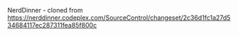
NerdDinner - cloned from https://nerddinner.codeplex.com/SourceControl/changeset/2c36d1fc1a27d534684117ec287311fea85f800c